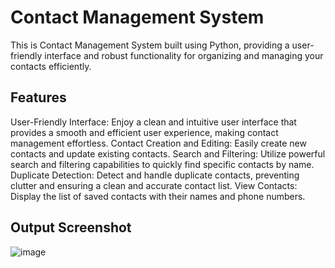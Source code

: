 # Contact Management System
This is  Contact Management System built using Python, providing a user-friendly interface and robust functionality for organizing and managing your contacts efficiently.
## Features
User-Friendly Interface: Enjoy a clean and intuitive user interface that provides a smooth and efficient user experience, making contact management effortless.
Contact Creation and Editing: Easily create new contacts and update existing contacts.
Search and Filtering: Utilize powerful search and filtering capabilities to quickly find specific contacts by name.
Duplicate Detection: Detect and handle duplicate contacts, preventing clutter and ensuring a clean and accurate contact list.
View Contacts: Display the list of saved contacts with their names and phone numbers.
## Output Screenshot
![image](https://github.com/aamagar/Infotrixs/assets/99246565/a9f38509-6170-42a3-b5bb-e81882999759)
